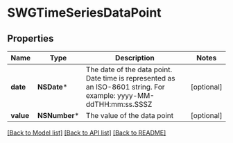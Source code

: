# SWGTimeSeriesDataPoint

## Properties
Name | Type | Description | Notes
------------ | ------------- | ------------- | -------------
**date** | **NSDate*** | The date of the data point. Date time is represented as an ISO-8601 string. For example: yyyy-MM-ddTHH:mm:ss.SSSZ | [optional] 
**value** | **NSNumber*** | The value of the data point | [optional] 

[[Back to Model list]](../README.md#documentation-for-models) [[Back to API list]](../README.md#documentation-for-api-endpoints) [[Back to README]](../README.md)


